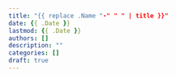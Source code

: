 ```yaml
---
title: "{{ replace .Name "-" " " | title }}"
date: {{ .Date }}
lastmod: {{ .Date }}
authors: []
description: ""
categories: []
draft: true
---
```


